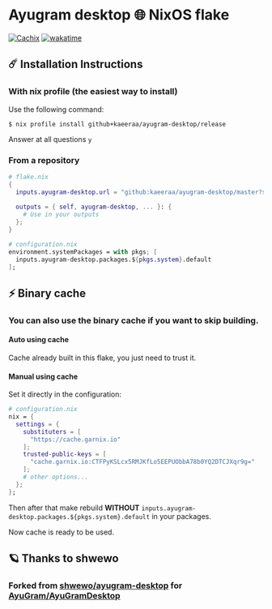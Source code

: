 #  Ayugram desktop 🌐 NixOS flake 

[![Cachix](https://github.com/kaeeraa/ayugram-desktop/actions/workflows/cachix.yml/badge.svg)](https://github.com/kaeeraa/ayugram-desktop/actions/workflows/cachix.yml)
[![wakatime](https://wakatime.com/badge/github/kaeeraa/ayugram-desktop.svg)](https://wakatime.com/badge/github/kaeeraa/ayugram-desktop)

## ☄️ Installation Instructions

### With nix profile (the easiest way to install)

Use the following command:

```shell
$ nix profile install github+kaeeraa/ayugram-desktop/release
```

Answer at all questions `y`

### From a repository

```nix
# flake.nix
{
  inputs.ayugram-desktop.url = "github:kaeeraa/ayugram-desktop/master?submodules=1";
  
  outputs = { self, ayugram-desktop, ... }: {
    # Use in your outputs
  };
}

```

```nix
# configuration.nix
environment.systemPackages = with pkgs; [
  inputs.ayugram-desktop.packages.${pkgs.system}.default
];

```

## ⚡ Binary cache

### You can also use the binary cache if you want to skip building.

#### Auto using cache

Cache already built in this flake, you just need to trust it.

#### Manual using cache

Set it directly in the configuration:

```nix
# configuration.nix
nix = {
  settings = {
    substituters = [
      "https://cache.garnix.io"
    ];
    trusted-public-keys = [
      "cache.garnix.io:CTFPyKSLcx5RMJKfLo5EEPUObbA78b0YQ2DTCJXqr9g="
    ];
    # other options...
  };
};
```

Then after that make rebuild **WITHOUT** `inputs.ayugram-desktop.packages.${pkgs.system}.default` in your packages.

Now cache is ready to be used.

## 🪐 Thanks to shwewo

### Forked from [shwewo/ayugram-desktop](https://github.com/shwewo/ayugram-desktop) for [AyuGram/AyuGramDesktop](https://github.com/telegramdesktop/tdesktop)